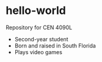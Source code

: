 # hello-world
Repository for CEN 4090L

- Second-year student
- Born and raised in South Florida
- Plays video games
